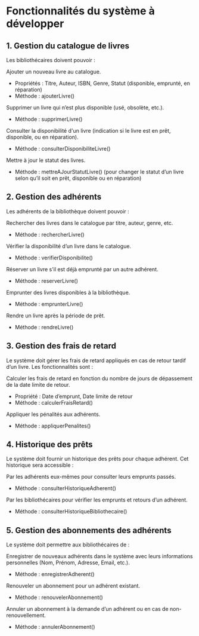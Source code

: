 # Fonctionnalités du système à développer

## 1. Gestion du catalogue de livres
Les bibliothécaires doivent pouvoir :

Ajouter un nouveau livre au catalogue.
- Propriétés : Titre, Auteur, ISBN, Genre, Statut (disponible, emprunté, en réparation)
- Méthode : ajouterLivre()

Supprimer un livre qui n’est plus disponible (usé, obsolète, etc.).
- Méthode : supprimerLivre()

Consulter la disponibilité d'un livre (indication si le livre est en prêt, disponible, ou en réparation).
- Méthode : consulterDisponibiliteLivre()

Mettre à jour le statut des livres.
- Méthode : mettreAJourStatutLivre() (pour changer le statut d’un livre selon qu’il soit en prêt, disponible ou en réparation)

## 2. Gestion des adhérents
Les adhérents de la bibliothèque doivent pouvoir :

Rechercher des livres dans le catalogue par titre, auteur, genre, etc.
- Méthode : rechercherLivre()

Vérifier la disponibilité d’un livre dans le catalogue.
- Méthode : verifierDisponibilite()

Réserver un livre s'il est déjà emprunté par un autre adhérent.
- Méthode : reserverLivre()

Emprunter des livres disponibles à la bibliothèque.
- Méthode : emprunterLivre()

Rendre un livre après la période de prêt.
- Méthode : rendreLivre()

## 3. Gestion des frais de retard
Le système doit gérer les frais de retard appliqués en cas de retour tardif d’un livre. Les fonctionnalités sont :

Calculer les frais de retard en fonction du nombre de jours de dépassement de la date limite de retour.
- Propriété : Date d’emprunt, Date limite de retour
- Méthode : calculerFraisRetard()

Appliquer les pénalités aux adhérents.
- Méthode : appliquerPenalites()

## 4. Historique des prêts
Le système doit fournir un historique des prêts pour chaque adhérent. Cet historique sera accessible :

Par les adhérents eux-mêmes pour consulter leurs emprunts passés.
- Méthode : consulterHistoriqueAdherent()

Par les bibliothécaires pour vérifier les emprunts et retours d’un adhérent.
- Méthode : consulterHistoriqueBibliothecaire()

## 5. Gestion des abonnements des adhérents
Le système doit permettre aux bibliothécaires de :

Enregistrer de nouveaux adhérents dans le système avec leurs informations personnelles (Nom, Prénom, Adresse, Email, etc.).
- Méthode : enregistrerAdherent()

Renouveler un abonnement pour un adhérent existant.
- Méthode : renouvelerAbonnement()

Annuler un abonnement à la demande d’un adhérent ou en cas de non-renouvellement.
- Méthode : annulerAbonnement()